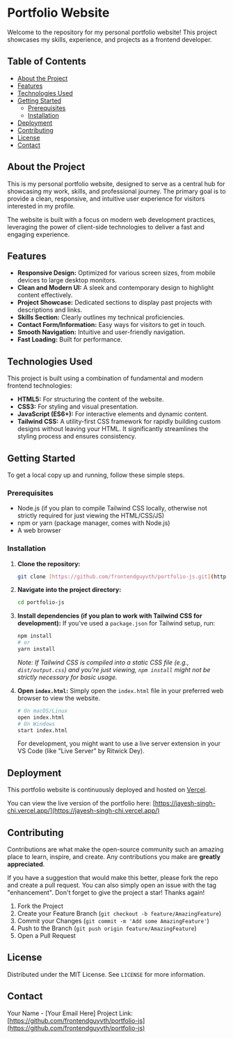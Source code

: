 # Portfolio Website

Welcome to the repository for my personal portfolio website! This project showcases my skills, experience, and projects as a frontend developer.

## Table of Contents

* [About the Project](#about-the-project)
* [Features](#features)
* [Technologies Used](#technologies-used)
* [Getting Started](#getting-started)
    * [Prerequisites](#prerequisites)
    * [Installation](#installation)
* [Deployment](#deployment)
* [Contributing](#contributing)
* [License](#license)
* [Contact](#contact)

## About the Project

This is my personal portfolio website, designed to serve as a central hub for showcasing my work, skills, and professional journey. The primary goal is to provide a clean, responsive, and intuitive user experience for visitors interested in my profile.

The website is built with a focus on modern web development practices, leveraging the power of client-side technologies to deliver a fast and engaging experience.

## Features

* **Responsive Design:** Optimized for various screen sizes, from mobile devices to large desktop monitors.
* **Clean and Modern UI:** A sleek and contemporary design to highlight content effectively.
* **Project Showcase:** Dedicated sections to display past projects with descriptions and links.
* **Skills Section:** Clearly outlines my technical proficiencies.
* **Contact Form/Information:** Easy ways for visitors to get in touch.
* **Smooth Navigation:** Intuitive and user-friendly navigation.
* **Fast Loading:** Built for performance.

## Technologies Used

This project is built using a combination of fundamental and modern frontend technologies:

* **HTML5:** For structuring the content of the website.
* **CSS3:** For styling and visual presentation.
* **JavaScript (ES6+):** For interactive elements and dynamic content.
* **Tailwind CSS:** A utility-first CSS framework for rapidly building custom designs without leaving your HTML. It significantly streamlines the styling process and ensures consistency.

## Getting Started

To get a local copy up and running, follow these simple steps.

### Prerequisites

* Node.js (if you plan to compile Tailwind CSS locally, otherwise not strictly required for just viewing the HTML/CSS/JS)
* npm or yarn (package manager, comes with Node.js)
* A web browser

### Installation

1.  **Clone the repository:**
    ```bash
    git clone [https://github.com/frontendguyvth/portfolio-js.git](https://github.com/frontendguyvth/portfolio-js.git)
    ```
2.  **Navigate into the project directory:**
    ```bash
    cd portfolio-js
    ```
3.  **Install dependencies (if you plan to work with Tailwind CSS for development):**
    If you've used a `package.json` for Tailwind setup, run:
    ```bash
    npm install
    # or
    yarn install
    ```
    *Note: If Tailwind CSS is compiled into a static CSS file (e.g., `dist/output.css`) and you're just viewing, `npm install` might not be strictly necessary for basic usage.*

4.  **Open `index.html`:**
    Simply open the `index.html` file in your preferred web browser to view the website.
    ```bash
    # On macOS/Linux
    open index.html
    # On Windows
    start index.html
    ```
    For development, you might want to use a live server extension in your VS Code (like "Live Server" by Ritwick Dey).

## Deployment

This portfolio website is continuously deployed and hosted on [Vercel](https://vercel.com/).

You can view the live version of the portfolio here:
[https://jayesh-singh-chi.vercel.app/](https://jayesh-singh-chi.vercel.app/)

## Contributing

Contributions are what make the open-source community such an amazing place to learn, inspire, and create. Any contributions you make are **greatly appreciated**.

If you have a suggestion that would make this better, please fork the repo and create a pull request. You can also simply open an issue with the tag "enhancement".
Don't forget to give the project a star! Thanks again!

1.  Fork the Project
2.  Create your Feature Branch (`git checkout -b feature/AmazingFeature`)
3.  Commit your Changes (`git commit -m 'Add some AmazingFeature'`)
4.  Push to the Branch (`git push origin feature/AmazingFeature`)
5.  Open a Pull Request

## License

Distributed under the MIT License. See `LICENSE` for more information.

## Contact

Your Name - [Your Email Here]
Project Link: [https://github.com/frontendguyvth/portfolio-js](https://github.com/frontendguyvth/portfolio-js)